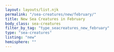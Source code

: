 ```yaml
---
layout: layouts/list.njk
permalink: "/sea-creatures/new/february/"
title: New Sea Creatures in February
body_class: sea-creatures
filter_by_tag: "type_seacreatures_new_february"
type: "sea-creatures"
listing: "new"
hemisphere: ""
---
```


